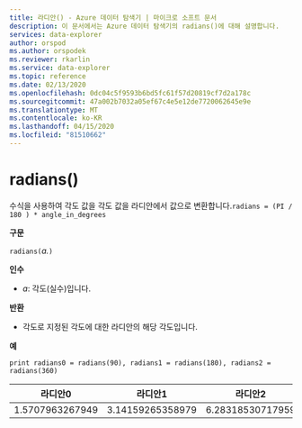```yaml
---
title: 라디안() - Azure 데이터 탐색기 | 마이크로 소프트 문서
description: 이 문서에서는 Azure 데이터 탐색기의 radians()에 대해 설명합니다.
services: data-explorer
author: orspod
ms.author: orspodek
ms.reviewer: rkarlin
ms.service: data-explorer
ms.topic: reference
ms.date: 02/13/2020
ms.openlocfilehash: 0dc04c5f9593b6bd5fc61f57d20819cf7d2a178c
ms.sourcegitcommit: 47a002b7032a05ef67c4e5e12de7720062645e9e
ms.translationtype: MT
ms.contentlocale: ko-KR
ms.lasthandoff: 04/15/2020
ms.locfileid: "81510662"
---
```

# <a name="radians"></a>radians()

수식을 사용하여 각도 값을 각도 값을 라디안에서 값으로 변환합니다.`radians = (PI / 180 ) * angle_in_degrees`

**구문**

`radians(`*a.*`)`

**인수**

* *a*: 각도(실수)입니다.

**반환**

* 각도로 지정된 각도에 대한 라디안의 해당 각도입니다. 

**예**

```kusto
print radians0 = radians(90), radians1 = radians(180), radians2 = radians(360) 

```

|라디안0|라디안1|라디안2|
|---|---|---|
|1.5707963267949|3.14159265358979|6.28318530717959|